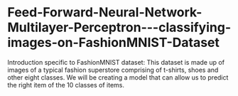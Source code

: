 # Feed-Forward-Neural-Network-Multilayer-Perceptron---classifying-images-on-FashionMNIST-Dataset
Introduction specific to FashionMNIST dataset: This dataset is made up of images of a typical fashion superstore comprising of t-shirts, shoes and other eight classes. We will be creating a model that can allow us to predict the right item of the 10 classes of items. 
